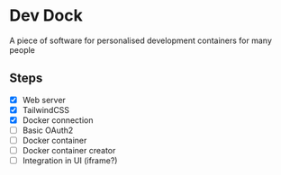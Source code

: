 # Dev Dock
A piece of software for personalised development containers for many people

## Steps
- [x] Web server
- [x] TailwindCSS
- [x] Docker connection
- [ ] Basic OAuth2
- [ ] Docker container
- [ ] Docker container creator
- [ ] Integration in UI (iframe?)
